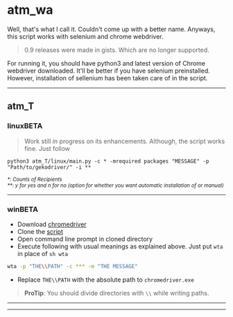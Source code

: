 # atm_wa

Well, that's what I call it. Couldn't come up with a better name. Anyways, this script works with selenium and chrome webdriver.

> 0.9 releases were made in gists. Which are no longer supported.

For running it, you should have python3 and latest version of Chrome webdriver downloaded. It'll be better if you have selenium preinstalled. However, installation of sellenium has been taken care of in the script.

---

## atm_T

### linuxBETA
> Work still in progress on its enhancements. Although, the script works fine. Just follow

```
python3 atm_T/linux/main.py -c * -mrequired packages "MESSAGE" -p "Path/to/gekodriver/" -i **
```
<sub><i>*: Counts of Recipients <br> **: y for yes and n for no (option for whether you want automatic installation of  or manual)</i></sub>

---

### winBETA

- Download [chromedriver](https://chromedriver.storage.googleapis.com/2.45/chromedriver_win32.zip)
- Clone the [script](https://github.com/evi1haxor/atm_wa.git)
- Open command line prompt in cloned directory
- Execute following with usual meanings as explained above. Just put `wta` in place of `sh wta`

```bash
wta -p "THE\\PATH" -c *** -m "THE MESSAGE"
```



- Replace `THE\\PATH` with the absolute path to `chromedriver.exe`


> **ProTip**: You should divide directories with `\\` while writing paths.

---

---
